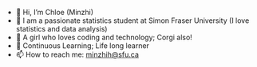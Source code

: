 - 👋 Hi, I’m Chloe (Minzhi)
- 🤩 I am a passionate statistics student at Simon Fraser University (I love statistics and data analysis)
- 👀 A girl who loves coding and technology; Corgi also!
- 🌱 Continuous Learning; Life long learner
- 📫 How to reach me: minzhih@sfu.ca

<!---
minzhih/minzhih is a ✨ special ✨ repository because its `README.md` (this file) appears on your GitHub profile.
You can click the Preview link to take a look at your changes.
--->
